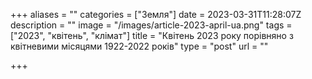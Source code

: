 +++
aliases = ""
categories = ["Земля"]
date = 2023-03-31T11:28:07Z
description = ""
image = "/images/article-2023-april-ua.png"
tags = ["2023", "квітень", "клiмат"]
title = "Квітень 2023 року порівняно з квітневими місяцями 1922-2022 років"
type = "post"
url = ""

+++
